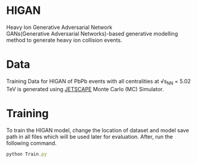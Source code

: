 # HIGAN
Heavy Ion Generative Adversarial Network \
GANs(Generative Adversarial Networks)-based generative modelling method to generate heavy ion collision events. 

# Data
Training Data for HIGAN of PbPb events with all centralities at √s<sub>NN</sub> = 5.02 TeV is generated using [JETSCAPE](https://github.com/JETSCAPE) Monte Carlo (MC) Simulator.

# Training
To train the HIGAN model, change the location of dataset and model save path in all files which will be used later for evaluation. After, run the following command.
```js
python Train.py
```
